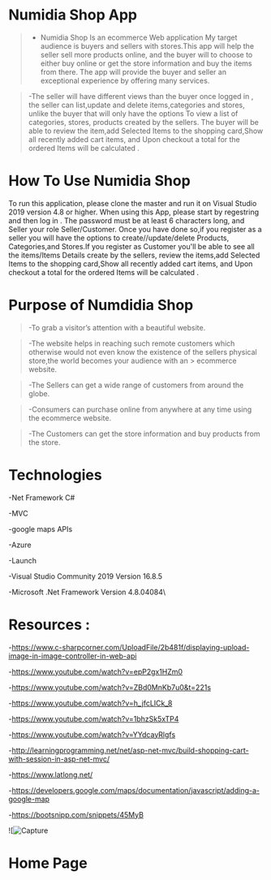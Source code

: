 
# Numidia Shop App

> - Numidia Shop Is an ecommerce Web application My target audience is buyers and sellers with stores.This app will help the seller sell more products online, and the buyer will to choose to either buy online or get the store information and buy the items from there. The app will provide the buyer and seller an exceptional experience by offering many services. 
 
> -The seller will have different views than the buyer once logged in , the seller can list,update and delete  items,categories and stores, unlike the buyer that will only have the options To view a list of categories, stores, products created by the sellers. The buyer will be able to review the item,add Selected Items to the shopping card,Show all recently added cart items, and Upon checkout a total for the ordered Items will be calculated .


# How To Use Numidia Shop
To run this application, please clone the master and run it on Visual Studio 2019 version 4.8 or higher. When using this App, please start by regestring and then log in . The password must be at least 6 characters long, and Seller your role Seller/Customer. Once you have done so,if you register as a seller you will have the options to create//update/delete  Products, Categories,and Stores.If you register as Customer you'll be able to see all the items/Items Details create by the sellers, review the items,add Selected Items to the shopping card,Show all recently added cart items, and Upon checkout a total for the ordered Items will be calculated .


# Purpose of Numdidia Shop
> -To grab a visitor’s attention with a beautiful website. 
 
> -The website helps in reaching such remote customers which otherwise would not even know the existence of the sellers physical store,the world becomes your audience with an > ecommerce website. 

> -The Sellers  can get a wide range of customers from around the globe.

> -Consumers can purchase online from anywhere at any time using the ecommerce website.

> -The Customers can get the store information and buy products from the store.

# Technologies
 -Net Framework C#

-MVC

-google maps APIs
 
-Azure

-Launch
 
 -Visual Studio Community 2019 Version 16.8.5

-Microsoft .Net Framework Version 4.8.04084\

# Resources :
 -https://www.c-sharpcorner.com/UploadFile/2b481f/displaying-upload-image-in-image-controller-in-web-api

-https://www.youtube.com/watch?v=epP2gx1HZm0

-https://www.youtube.com/watch?v=ZBd0MnKb7u0&t=221s

-https://www.youtube.com/watch?v=h_jfcLICk_8

 -https://www.youtube.com/watch?v=1bhzSk5xTP4

-https://www.youtube.com/watch?v=YYdcayRlgfs

 -http://learningprogramming.net/net/asp-net-mvc/build-shopping-cart-with-session-in-asp-net-mvc/

-https://www.latlong.net/

-https://developers.google.com/maps/documentation/javascript/adding-a-google-map

 -https://bootsnipp.com/snippets/45MyB


![![Capture](https://user-images.githubusercontent.com/73450378/117587850-e9bac000-b0ed-11eb-8658-f2ebf10b3542.PNG)


# Home Page


